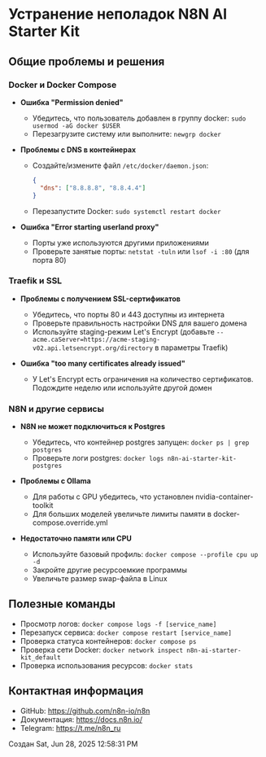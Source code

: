 # Устранение неполадок N8N AI Starter Kit

## Общие проблемы и решения

### Docker и Docker Compose

- **Ошибка "Permission denied"**
  - Убедитесь, что пользователь добавлен в группу docker: `sudo usermod -aG docker $USER`
  - Перезагрузите систему или выполните: `newgrp docker`

- **Проблемы с DNS в контейнерах**
  - Создайте/измените файл `/etc/docker/daemon.json`:
    ```json
    {
      "dns": ["8.8.8.8", "8.8.4.4"]
    }
    ```
  - Перезапустите Docker: `sudo systemctl restart docker`

- **Ошибка "Error starting userland proxy"**
  - Порты уже используются другими приложениями
  - Проверьте занятые порты: `netstat -tuln` или `lsof -i :80` (для порта 80)

### Traefik и SSL

- **Проблемы с получением SSL-сертификатов**
  - Убедитесь, что порты 80 и 443 доступны из интернета
  - Проверьте правильность настройки DNS для вашего домена
  - Используйте staging-режим Let's Encrypt (добавьте `--acme.caServer=https://acme-staging-v02.api.letsencrypt.org/directory` в параметры Traefik)

- **Ошибка "too many certificates already issued"**
  - У Let's Encrypt есть ограничения на количество сертификатов. Подождите неделю или используйте другой домен

### N8N и другие сервисы

- **N8N не может подключиться к Postgres**
  - Убедитесь, что контейнер postgres запущен: `docker ps | grep postgres`
  - Проверьте логи postgres: `docker logs n8n-ai-starter-kit-postgres`

- **Проблемы с Ollama**
  - Для работы с GPU убедитесь, что установлен nvidia-container-toolkit
  - Для больших моделей увеличьте лимиты памяти в docker-compose.override.yml

- **Недостаточно памяти или CPU**
  - Используйте базовый профиль: `docker compose --profile cpu up -d`
  - Закройте другие ресурсоемкие программы
  - Увеличьте размер swap-файла в Linux

## Полезные команды

- Просмотр логов: `docker compose logs -f [service_name]`
- Перезапуск сервиса: `docker compose restart [service_name]`
- Проверка статуса контейнеров: `docker compose ps`
- Проверка сети Docker: `docker network inspect n8n-ai-starter-kit_default`
- Проверка использования ресурсов: `docker stats`

## Контактная информация

- GitHub: https://github.com/n8n-io/n8n
- Документация: https://docs.n8n.io/
- Telegram: https://t.me/n8n_ru

Создан Sat, Jun 28, 2025 12:58:31 PM
